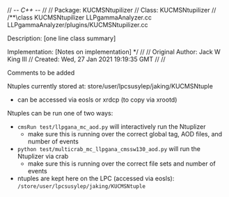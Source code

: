 // -*- C++ -*-
//
// Package:    KUCMSNtupilizer
// Class:      KUCMSNtupilizer
//
/**\class KUCMSNtupilizer LLPgammaAnalyzer.cc LLPgammaAnalyzer/plugins/KUCMSNtupilizer.cc

 Description: [one line class summary]

 Implementation:
     [Notes on implementation]
*/
//
// Original Author:  Jack W King III
//         Created:  Wed, 27 Jan 2021 19:19:35 GMT
//
//

Comments to be added


Ntuples currently stored at: store/user/lpcsusylep/jaking/KUCMSNtuple
- can be accessed via eosls or xrdcp (to copy via xrootd)

Ntuples can be run one of two ways:
- `cmsRun test/llpgana_mc_aod.py` will interactively run the Ntuplizer
	- make sure this is running over the correct global tag, AOD files, and number of events
- `python test/multicrab_mc_llpgana_cmssw130_aod.py` will run the Ntuplizer via crab
	- make sure this is running over the correct file sets and number of events
- ntuples are kept here on the LPC (accessed via eosls): `/store/user/lpcsusylep/jaking/KUCMSNtuple`
